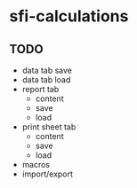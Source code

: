 # sfi-calculations

## TODO
* data tab save
* data tab load
* report tab
  * content
  * save
  * load
* print sheet tab
  * content
  * save
  * load
* macros
* import/export
